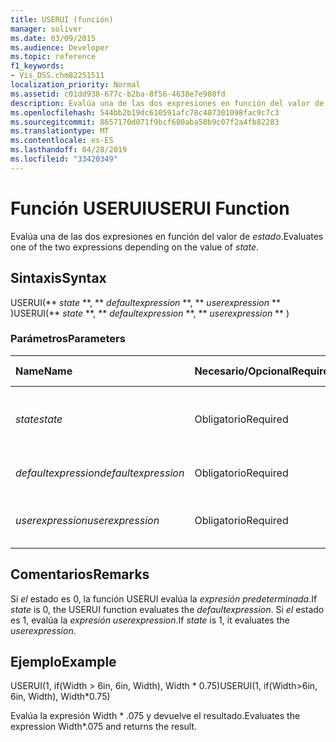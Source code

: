 ```yaml
---
title: USERUI (función)
manager: soliver
ms.date: 03/09/2015
ms.audience: Developer
ms.topic: reference
f1_keywords:
- Vis_DSS.chm82251511
localization_priority: Normal
ms.assetid: c01dd938-677c-b2ba-8f56-4638e7e988fd
description: Evalúa una de las dos expresiones en función del valor de estado.
ms.openlocfilehash: 544bb2b19dc610591afc78c407301098fac9c7c3
ms.sourcegitcommit: 8657170d071f9bcf680aba50b9c07f2a4fb82283
ms.translationtype: MT
ms.contentlocale: es-ES
ms.lasthandoff: 04/28/2019
ms.locfileid: "33420349"
---
```

# <a name="userui-function"></a><span data-ttu-id="6e2c8-103">Función USERUI</span><span class="sxs-lookup"><span data-stu-id="6e2c8-103">USERUI Function</span></span>

<span data-ttu-id="6e2c8-104">Evalúa una de las dos expresiones en función del valor de  _estado_.</span><span class="sxs-lookup"><span data-stu-id="6e2c8-104">Evaluates one of the two expressions depending on the value of  _state_.</span></span>
  
## <a name="syntax"></a><span data-ttu-id="6e2c8-105">Sintaxis</span><span class="sxs-lookup"><span data-stu-id="6e2c8-105">Syntax</span></span>

<span data-ttu-id="6e2c8-106">USERUI(\*\* *state* \*\*, \*\* *defaultexpression* \*\*, \*\* *userexpression* \*\* )</span><span class="sxs-lookup"><span data-stu-id="6e2c8-106">USERUI(\*\* *state* \*\*, \*\* *defaultexpression* \*\*, \*\* *userexpression* \*\* )</span></span> 
  
### <a name="parameters"></a><span data-ttu-id="6e2c8-107">Parámetros</span><span class="sxs-lookup"><span data-stu-id="6e2c8-107">Parameters</span></span>

|<span data-ttu-id="6e2c8-108">**Name**</span><span class="sxs-lookup"><span data-stu-id="6e2c8-108">**Name**</span></span>|<span data-ttu-id="6e2c8-109">**Necesario/Opcional**</span><span class="sxs-lookup"><span data-stu-id="6e2c8-109">**Required/Optional**</span></span>|<span data-ttu-id="6e2c8-110">**Tipo de datos**</span><span class="sxs-lookup"><span data-stu-id="6e2c8-110">**Data Type**</span></span>|<span data-ttu-id="6e2c8-111">**Descripción**</span><span class="sxs-lookup"><span data-stu-id="6e2c8-111">**Description**</span></span>|
|:-----|:-----|:-----|:-----|
| <span data-ttu-id="6e2c8-112">_state_</span><span class="sxs-lookup"><span data-stu-id="6e2c8-112">_state_</span></span> <br/> |<span data-ttu-id="6e2c8-113">Obligatorio</span><span class="sxs-lookup"><span data-stu-id="6e2c8-113">Required</span></span>  <br/> |<span data-ttu-id="6e2c8-114">**Boolean**</span><span class="sxs-lookup"><span data-stu-id="6e2c8-114">**Boolean**</span></span> <br/> |<span data-ttu-id="6e2c8-115">Determina qué expresión evaluar.</span><span class="sxs-lookup"><span data-stu-id="6e2c8-115">Determines which expression to evaluate.</span></span>  <br/> |
| <span data-ttu-id="6e2c8-116">_defaultexpression_</span><span class="sxs-lookup"><span data-stu-id="6e2c8-116">_defaultexpression_</span></span> <br/> |<span data-ttu-id="6e2c8-117">Obligatorio</span><span class="sxs-lookup"><span data-stu-id="6e2c8-117">Required</span></span>  <br/> |<span data-ttu-id="6e2c8-118">**String**</span><span class="sxs-lookup"><span data-stu-id="6e2c8-118">**String**</span></span> <br/> |<span data-ttu-id="6e2c8-119">Expresión predeterminada.</span><span class="sxs-lookup"><span data-stu-id="6e2c8-119">The default expression.</span></span>  <br/> |
| <span data-ttu-id="6e2c8-120">_userexpression_</span><span class="sxs-lookup"><span data-stu-id="6e2c8-120">_userexpression_</span></span> <br/> |<span data-ttu-id="6e2c8-121">Obligatorio</span><span class="sxs-lookup"><span data-stu-id="6e2c8-121">Required</span></span>  <br/> |<span data-ttu-id="6e2c8-122">**String**</span><span class="sxs-lookup"><span data-stu-id="6e2c8-122">**String**</span></span> <br/> |<span data-ttu-id="6e2c8-123">Expresión proporcionada por el usuario.</span><span class="sxs-lookup"><span data-stu-id="6e2c8-123">An expression supplied by the user.</span></span>  <br/> |
   
## <a name="remarks"></a><span data-ttu-id="6e2c8-124">Comentarios</span><span class="sxs-lookup"><span data-stu-id="6e2c8-124">Remarks</span></span>

<span data-ttu-id="6e2c8-125">Si  _el_ estado es 0, la función USERUI evalúa la  _expresión predeterminada_.</span><span class="sxs-lookup"><span data-stu-id="6e2c8-125">If  _state_ is 0, the USERUI function evaluates the  _defaultexpression_.</span></span> <span data-ttu-id="6e2c8-126">Si  _el_ estado es 1, evalúa la  _expresión userexpression_.</span><span class="sxs-lookup"><span data-stu-id="6e2c8-126">If  _state_ is 1, it evaluates the  _userexpression_.</span></span>
  
## <a name="example"></a><span data-ttu-id="6e2c8-127">Ejemplo</span><span class="sxs-lookup"><span data-stu-id="6e2c8-127">Example</span></span>

<span data-ttu-id="6e2c8-128">USERUI(1, if(Width \> 6in, 6in, Width), Width \* 0.75)</span><span class="sxs-lookup"><span data-stu-id="6e2c8-128">USERUI(1, if(Width\>6in, 6in, Width), Width\*0.75)</span></span> 
  
<span data-ttu-id="6e2c8-129">Evalúa la expresión Width \* .075 y devuelve el resultado.</span><span class="sxs-lookup"><span data-stu-id="6e2c8-129">Evaluates the expression Width\*.075 and returns the result.</span></span> 
  

